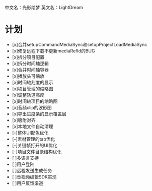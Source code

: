 中文名：光影绘梦
英文名：LightDream

# 计划
* [x]合并setupCommandMediaSync和setupProjectLoadMediaSync
* [x]修复远程下载不更新mediaRefId的BUG
* [x]拆分项目配置
* [x]拆分时间轴逻辑
* [x]合并时间轴容器
* [x]播放头可缩放
* [x]时间轴刻度的显示
* [x]项目管理的缩略图
* [x]调整轨道高度
* [x]时间轴项目的缩略图
* [x]音频clip的波形图
* [x]导出进度条的显示覆盖层
* [x]吸附对齐
* [x]本地文件自动清理
* [-]整体UI配色优化
* [-]素材管理的tab优化
* [-]关键帧打开的UI优化
* [-]项目文件目录结构优化
* [ ]多语言支持
* [ ]用户登陆
* [ ]远程发送生成任务
* [ ]音视频编辑SDK实现
* [ ]用户反馈渠道